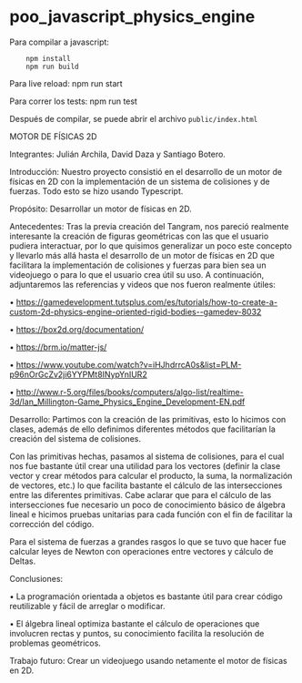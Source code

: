 # poo_javascript_physics_engine

Para compilar a javascript:

        npm install
        npm run build
        
Para live reload:
        npm run start
        
Para correr los tests:
        npm run test

Después de compilar, se puede abrir el archivo `public/index.html` 

MOTOR DE FÍSICAS 2D

Integrantes: Julián Archila, David Daza y Santiago Botero.

Introducción: Nuestro proyecto consistió en el desarrollo de un motor de físicas en 2D con la implementación de un sistema de colisiones y de fuerzas. Todo esto se hizo usando Typescript.

Propósito: Desarrollar un motor de físicas en 2D.

Antecedentes: Tras la previa creación del Tangram, nos pareció realmente interesante la creación de figuras geométricas con las que el usuario pudiera interactuar, por lo que quisimos generalizar un poco este concepto y llevarlo más allá hasta el desarrollo de un motor de físicas en 2D que facilitara la implementación de colisiones y fuerzas para bien sea un videojuego o para lo que el usuario crea útil su uso.
A continuación, adjuntaremos las referencias y videos que nos fueron realmente útiles:

•	https://gamedevelopment.tutsplus.com/es/tutorials/how-to-create-a-custom-2d-physics-engine-oriented-rigid-bodies--gamedev-8032

•	https://box2d.org/documentation/

•	https://brm.io/matter-js/

•	https://www.youtube.com/watch?v=iHJhdrrcA0s&list=PLM-p96nOrGcZv2ji6YYPMt8INypYnIUR2

•       http://www.r-5.org/files/books/computers/algo-list/realtime-3d/Ian_Millington-Game_Physics_Engine_Development-EN.pdf

Desarrollo: Partimos con la creación de las primitivas, esto lo hicimos con clases, además de ello definimos diferentes métodos que facilitarían la creación del sistema de colisiones. 

Con las primitivas hechas, pasamos al sistema de colisiones, para el cual nos fue bastante útil crear una utilidad para los vectores (definir la clase vector y crear métodos para calcular el producto, la suma, la normalización de vectores, etc.) lo que facilita bastante el cálculo de las intersecciones entre las diferentes primitivas. Cabe aclarar que para el cálculo de las intersecciones fue necesario un poco de conocimiento básico de álgebra lineal e hicimos pruebas unitarias para cada función con el fin de facilitar la corrección del código.

Para el sistema de fuerzas a grandes rasgos lo que se tuvo que hacer fue calcular leyes de Newton con operaciones entre vectores y cálculo de Deltas.

Conclusiones: 

•	La programación orientada a objetos es bastante útil para crear código reutilizable y fácil de arreglar o modificar.

•	El álgebra lineal optimiza bastante el cálculo de operaciones que involucren rectas y puntos, su conocimiento facilita la resolución de problemas   geométricos.

Trabajo	futuro: Crear un videojuego usando netamente el motor de físicas en 2D.	
